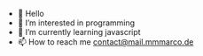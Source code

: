 - 👋 Hello
- 👀 I’m interested in programming
- 🌱 I’m currently learning javascript
- 📫 How to reach me contact@mail.mmmarco.de <!-- i.like.trains@firemail.de -->

<!---
i-like-trains-de/i-like-trains-de is a ✨ special ✨ repository because its `README.md` (this file) appears on your GitHub profile.
You can click the Preview link to take a look at your changes.
--->
